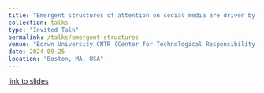 ```yaml
---
title: "Emergent structures of attention on social media are driven by amplification and triad transitivity"
collection: talks
type: "Invited Talk"
permalink: /talks/emergent-structures
venue: "Borwn University CNTR (Center for Technological Responsibility, Reimagination, and Redesign) Reading Group"
date: 2024-09-25
location: "Boston, MA, USA"
---
```

[link to slides](http://asmithh.github.io/files/cntr_05082025.pdf)
